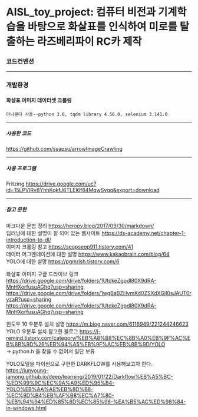 # AISL_toy_project: 컴퓨터 비전과 기계학습을 바탕으로 화살표를 인식하여 미로를 탈출하는 라즈베리파이 RC카 제작

### 코드컨벤션

---

### 개발환경

#### 화살표 이미지 데이터셋 크롤링
`아나콘다 사용--python 3.6, tqdm library 4.56.0, selenium 3.141.0`

---

##### 사용한 코드
https://github.com/ssapsu/arrowImageCrawling

---

##### 사용 프로그램
Fritzing https://drive.google.com/uc?id=15LPVIRv8YhhKqkfJ6TLEI6f84MqwSygq&export=download <br/>

---

##### 참고 문헌
마크다운 문법 정리 https://heropy.blog/2017/09/30/markdown/ <br/>
딥러닝에 대한 설명이 잘 되어 있는 웹사이트 https://ds-academy.net/chapter-1-introduction-to-dl/ <br/>
이미지 크롤링 참고 https://seopseop911.tistory.com/41 <br/>
데이터 어그멘테이션에 대한 설명 https://www.kakaobrain.com/blog/64 <br/>
YOLO에 대한 설명 https://pgmrlsh.tistory.com/6 <br/>

화살표 이미지 구글 드라이브 링크
https://drive.google.com/drive/folders/1UtckeZgpdl80X9dRA-MnHXorfusuAGhq?usp=sharing, https://drive.google.com/drive/folders/1wgBaBZHvmKd0ZSXdXGiI0sJAUT0ryzaR?usp=sharing <br/>
https://drive.google.com/drive/folders/1UtckeZgpdl80X9dRA-MnHXorfusuAGhq?usp=sharing

윈도우 10 우분투 설치 설명 https://m.blog.naver.com/6116949/221244246623 <br/>
YOLO 우분투 설치 참고한 블로그 https://j-remind.tistory.com/category/%EB%A8%B8%EC%8B%A0%EB%9F%AC%EB%8B%9D%26%EB%94%A5%EB%9F%AC%EB%8B%9D/YOLO <br/>
-> python.h 을 찾을 수 없어서 일단 보류

YOLO모델을 파이썬으로 구현한 DARKFLOW를 사용해보고자 한다. https://junyoung-jamong.github.io/deep/learning/2019/01/22/Darkflow%EB%A5%BC-%ED%99%9C%EC%9A%A9%ED%95%B4-YOLO%EB%AA%A8%EB%8D%B8-%EC%9D%B4%EB%AF%B8%EC%A7%80-%EB%94%94%ED%85%8D%EC%85%98-%EA%B5%AC%ED%98%84-in-windows.html <br/>

